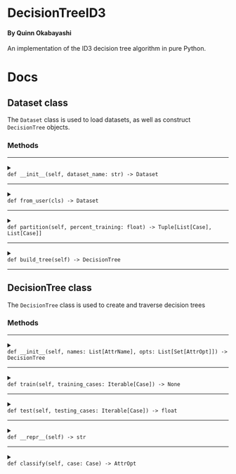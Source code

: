 # DecisionTreeID3
#### By Quinn Okabayashi
An implementation of the ID3 decision tree algorithm in pure Python.

# Docs

## Dataset class

The `Dataset` class is used to load datasets, as well as construct `DecisionTree` objects.

### Methods
___
<details>
<summary><code>
def __init__(self, dataset_name: str) -> Dataset
</code></summary>

Creates a new `Dataset` object, where `dataset_name` is the name of a CSV file in `datasets/`, not including the file extension.

Example:
```python
data = Dataset('titanic')
```
</details>

___
<details>
<summary><code>
def from_user(cls) -> Dataset
</code></summary>

Creates a new `Dataset` object by prompting the user to select a dataset from `datasets/`.

Example:
```python
Dataset.from_user()
```
Output:
```
0) breast-cancer
1) primary-tumor
2) titanic
3) congress84
4) tennis
5) mushrooms
Select a dataset: 
```
</details>

___
<details>
<summary><code>
def partition(self, percent_training: float) -> Tuple[List[Case], List[Case]]
</code></summary>

Returns randomly selected training and testing batches, given a percentage of cases to use for training.

Raises `ValueError` if percent_training isn't between 0, exclusive, and 1, inclusive.

Example:
```python
data = Dataset('tennis')
training, testing = data.partition(percent_training=0.9)
```
</details>

___
<details>
<summary><code>
def build_tree(self) -> DecisionTree
</code></summary>

Creates a `DecisionTree` object from the dataset's attributes and attribute fields.

* Note: The cases in the dataset are not exposed to the tree in any way.

Example:
```python
data = Dataset('tennis')
tree = data.build_tree()
```
</details>

___
## DecisionTree class

The `DecisionTree` class is used to create and traverse decision trees

### Methods
___
<details>
<summary><code>
def __init__(self, names: List[AttrName], opts: List[Set[AttrOpt]]) -> DecisionTree
</code></summary>

Creates a new `DecisionTree` object from `names` and `opts`, where `names` are the attribute names, and `opts` are the corresponding set of options a case could have for that attribute.

* Note: It is preferable to construct `DecisionTree` objects from the `Dataset` method, `build_tree()`.

Example:
```python
names = [
    'sex', 
    'age_range'
]
opts = [
    {'male', 'female', 'other'}, 
    {'<18', '19-32', '33-65', '>66'}
]
tree = DecisionTree(names, opts)
```
</details>

___
<details>
<summary><code>
def train(self, training_cases: Iterable[Case]) -> None
</code></summary>

Trains the `DecisionTree` object on a batch of training cases.

Example:
```python
data = Dataset('tennis')
training, _ = data.partition(percent_training=0.9)
tree = data.build_tree()
tree.train(training)
```
</details>

___
<details>
<summary><code>
def test(self, testing_cases: Iterable[Case]) -> float
</code></summary>

Returns the % accuracy of the trained `DecisionTree` object on a testing batch. Will return `0` if the tree hasn't been trained.

Example:
```python
data = Dataset('tennis')
training, testing = data.partition(percent_training=0.9)
tree = data.build_tree()
tree.train(training)
accuracy = tree.test(testing)
```
</details>

___
<details>
<summary><code>
def __repr__(self) -> str
</code></summary>

Returns the string representation of the tree.

If the `DecisionTree` object isn't trained, returns `"empty tree"`

Example:
```python
data = Dataset('tennis')
training, testing = data.partition(percent_training=0.9)
tree = data.build_tree()
tree.train(training)
tree_repr = repr(tree)
```
</details>

___
<details>
<summary><code>
def classify(self, case: Case) -> AttrOpt
</code></summary>

Returns the classification of `case` on the `DecisionTree` object.

If the `DecisionTree` object isn't trained, returns `False`

Example:
```python
data = Dataset('tennis')
training, testing = data.partition(percent_training=0.9)
tree = data.build_tree()
tree.train(training)
category = tree.classify(testing[0])
```
</details>